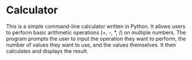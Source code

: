 # Calculator
This is a simple command-line calculator written in Python. It allows users to perform basic arithmetic operations (+, -, *, /) on multiple numbers. The program prompts the user to input the operation they want to perform, the number of values they want to use, and the values themselves. It then calculates and displays the result.
